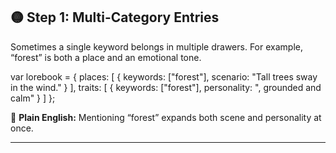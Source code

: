 ## 🟡 Step 1: Multi-Category Entries

Sometimes a single keyword belongs in multiple drawers. For example, “forest” is both a place and an emotional tone.

var lorebook = {
places: \[
{ keywords: \["forest"], scenario: "Tall trees sway in the wind." }
],
traits: \[
{ keywords: \["forest"], personality: ", grounded and calm" }
]
};

📖 **Plain English:**
Mentioning “forest” expands both scene and personality at once.

---
